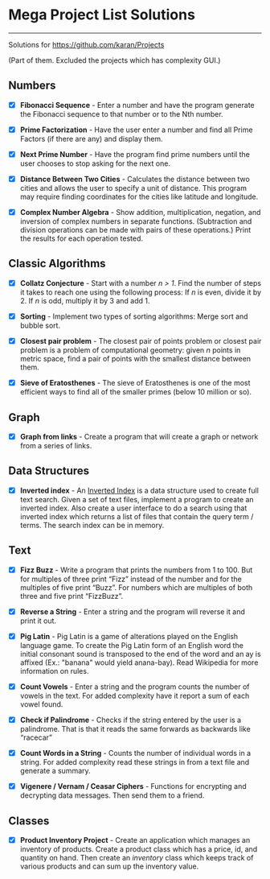 # Mega Project List Solutions
---
Solutions for https://github.com/karan/Projects

(Part of them. Excluded the projects which has complexity GUI.)

Numbers
---------

- [x] **Fibonacci Sequence** - Enter a number and have the program generate the Fibonacci sequence to that number or to the Nth number.

- [x] **Prime Factorization** - Have the user enter a number and find all Prime Factors (if there are any) and display them.

- [x] **Next Prime Number** - Have the program find prime numbers until the user chooses to stop asking for the next one.

- [x] **Distance Between Two Cities** - Calculates the distance between two cities and allows the user to specify a unit of distance. This program may require finding coordinates for the cities like latitude and longitude.

- [x] **Complex Number Algebra** - Show addition, multiplication, negation, and inversion of complex numbers in separate functions. (Subtraction and division operations can be made with pairs of these operations.) Print the results for each operation tested.

Classic Algorithms
-----------------

- [x] **Collatz Conjecture** - Start with a number *n > 1*. Find the number of steps it takes to reach one using the following process: If *n* is even, divide it by 2. If *n* is odd, multiply it by 3 and add 1.

- [x] **Sorting** - Implement two types of sorting algorithms: Merge sort and bubble sort.

- [x] **Closest pair problem** - The closest pair of points problem or closest pair problem is a problem of computational geometry: given *n* points in metric space, find a pair of points with the smallest distance between them.

- [x] **Sieve of Eratosthenes** - The sieve of Eratosthenes is one of the most efficient ways to find all of the smaller primes (below 10 million or so).


Graph
--------

- [x] **Graph from links** - Create a program that will create a graph or network from a series of links.


Data Structures
---------

- [x] **Inverted index** - An [Inverted Index](http://en.wikipedia.org/wiki/Inverted_index) is a data structure used to create full text search. Given a set of text files, implement a program to create an inverted index. Also create a user interface to do a search using that inverted index which returns a list of files that contain the query term / terms. The search index can be in memory.


Text
---------

- [x] **Fizz Buzz** - Write a program that prints the numbers from 1 to 100. But for multiples of three print “Fizz” instead of the number and for the multiples of five print “Buzz”. For numbers which are multiples of both three and five print “FizzBuzz”.

- [x] **Reverse a String** - Enter a string and the program will reverse it and print it out.

- [x] **Pig Latin** - Pig Latin is a game of alterations played on the English language game. To create the Pig Latin form of an English word the initial consonant sound is transposed to the end of the word and an ay is affixed (Ex.: "banana" would yield anana-bay). Read Wikipedia for more information on rules.

- [x] **Count Vowels** - Enter a string and the program counts the number of vowels in the text. For added complexity have it report a sum of each vowel found.

- [x] **Check if Palindrome** - Checks if the string entered by the user is a palindrome. That is that it reads the same forwards as backwards like “racecar”

- [x] **Count Words in a String** - Counts the number of individual words in a string. For added complexity read these strings in from a text file and generate a summary.

- [x] **Vigenere / Vernam / Ceasar Ciphers** - Functions for encrypting and decrypting data messages. Then send them to a friend.


Classes
---------

- [x] **Product Inventory Project** - Create an application which manages an inventory of products. Create a product class which has a price, id, and quantity on hand. Then create an *inventory* class which keeps track of various products and can sum up the inventory value.
